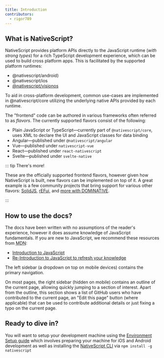 ```yaml
---
title: Introduction
contributors:
  - rigor789
---
```


## What is NativeScript?

NativeScript provides platform APIs directly to the JavaScript runtime (_with strong types_) for a rich TypeScript development experience, which can be used to build cross platform apps. This is facilitated by the supported platform runtimes:

- @nativescript/android)
- @nativescript/ios
- [@nativescript/visionos]()

To aid in cross-platform development, common use-cases are implemented in @nativescript/core utilizing the underlying native APIs provided by each runtime.

The "frontend" code can be authored in various frameworks often referred to as _flavors_. The currently supported flavors consist of the following:

- Plain JavaScript or TypeScript&mdash;currently part of `@nativescript/core`, uses XML to declare the UI and JavaScript classes for data binding
- Angular&mdash;published under `@nativescript/angular`
- Vue&mdash;published under `nativescript-vue`
- React&mdash;published under `react-nativescript`
- Svelte&mdash;published under `svelte-native`

::: tip There's more!

These are the officially supported frontend flavors, however given how NativeScript is built, new flavors can be implemented on top of it. A great example is a few community projects that bring support for various other flavors: [SolidJS](https://github.com/nativescript-community/solid-js), [rEFui](https://github.com/SudoMaker/rEFui#native), and [more with DOMiNATIVE](https://github.com/SudoMaker/dominative).

:::

## How to use the docs?

The docs have been written with no assumptions of the reader's experience, however it does assume knowledge of JavaScript fundamentals. If you are new to JavaScript, we recommend these resources from <abbr title="Mozilla Developer Network">MDN</abbr>:

- [Introduction to JavaScript](https://developer.mozilla.org/en-US/docs/Web/JavaScript)
- [Re-Introduction to JavaScript to refresh your knowledge](https://developer.mozilla.org/en-US/docs/Web/JavaScript/A_re-introduction_to_JavaScript)

The left sidebar (a dropdown on top on mobile devices) contains the primary navigation.

On most pages, the right sidebar (hidden on mobile) contains an outline of the current page, allowing quickly jumping to a section of interest. Apart from the outline, this section shows a list of GitHub users who have contributed to the current page, an "Edit this page" button (where applicable) that can be used to contribute additional details or just fixing a typo on the current page.

## Ready to dive in?

You will want to setup your development machine using the [Environment Setup guide](/setup/) which involves preparing your machine for iOS and Android development as well as installing the [NativeScript CLI](https://www.npmjs.com/package/nativescript) via `npm install -g nativescript`

<!-- TODO: provide alternative path via StackBlitz and tutorials -->
